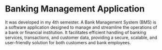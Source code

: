 # Banking Management Application

It was developed in my 4th semester. A Bank Management 
System (BMS) is a software application designed to manage 
and streamline the operations of a bank or financial 
institution. It facilitates efficient handling of banking services, 
transactions, and customer data, providing a secure, scalable, 
and user-friendly solution for both customers and bank 
employees.
